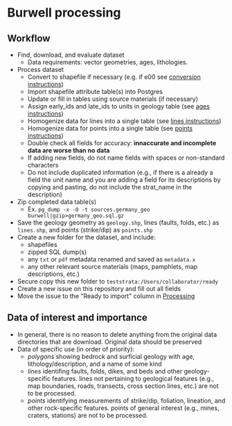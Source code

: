 # Burwell processing

## Workflow

+ Find, download, and evaluate dataset
  + Data requirements: vector geometries, ages, lithologies.
+ Process dataset
  + Convert to shapefile if necessary (e.g. if e00 see [conversion instructions](http://support.esri.com/technical-article/000004705))
  + Import shapefile attribute table(s) into Postgres
  + Update or fill in tables using source materials (if necessary)
  + Assign early_ids and late_ids to units in geology table (see [ages instructions](https://github.com/UW-Macrostrat/burwell-processing/blob/master/ages.md))
  + Homogenize data for lines into a single table  (see [lines instructions](https://github.com/UW-Macrostrat/burwell-processing/blob/master/lines.md))
  + Homogenize data for points into a single table (see [points instructions](https://github.com/UW-Macrostrat/burwell-processing/blob/master/points.md))
  + Double check all fields for accuracy: **innaccurate and incomplete data are worse than no data**
  + If adding new fields, do not name fields with spaces or non-standard characters
  + Do not include duplicated information (e.g., if there is a already a field the unit name and you are adding a field for its descriptions by copying and pasting, do not include the strat_name in the description)
+ Zip completed data table(s) 
  + Ex. `pg_dump -x -O -t sources.germany_geo burwell|gzip>germany_geo.sql.gz`
+  Save the geology geometry as `geology.shp`, lines (faults, folds, etc.) as `lines.shp`, and points (strike/dip) as `points.shp`
+ Create a new folder for the dataset, and include: 
   + shapefiles
   + zipped SQL dump(s)
   + any `txt` or `pdf` metadata renamed and saved as `metadata.x`
   + any other relevant source materials (maps, pamphlets, map descriptions, etc.)
+ Secure copy this new folder to `teststrata:/Users/collaborator/ready`
+ Create a new issue on this repository and fill out all fields
+ Move the issue to the "Ready to import" column in [Processing](https://github.com/UW-Macrostrat/burwell-processing/projects/1)

## Data of interest and importance 
+ In general, there is no reason to delete anything from the original data directories that are download. Original data should be preserved
+ Data of specific use (in order of priority):
  + *polygons* showing bedrock and surficial geology with age, lithology/description, and a name of some kind
  + *lines* identifing faults, folds, dikes, and beds and other geology-specific features. lines not pertaining to geological features (e.g., map boundaries, roads, transects, cross section lines, etc.) are not to be processed.
  + *points* identifying measurements of strike/dip, foliation, lineation, and other rock-specific features. points of general interest (e.g., mines, craters, stations) are not to be processed.
